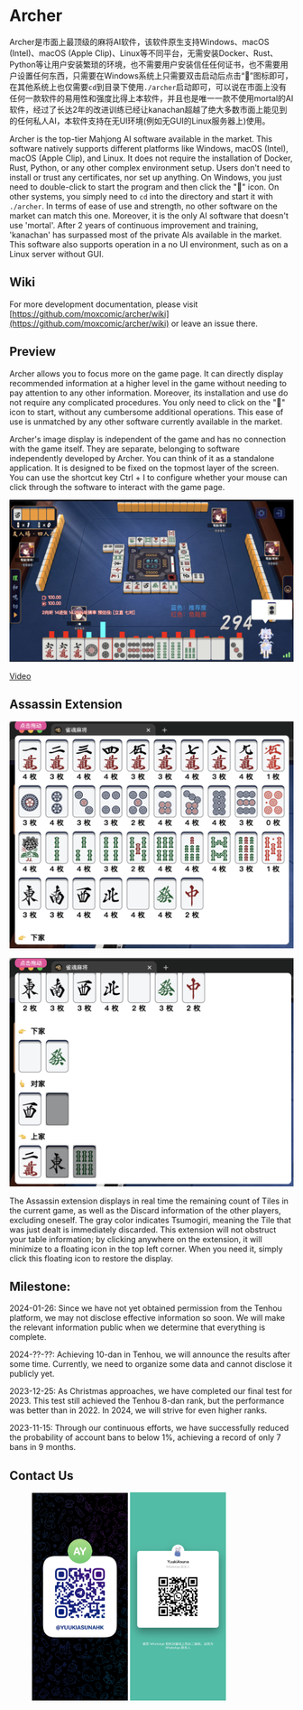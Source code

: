 # Archer

Archer是市面上最顶级的麻将AI软件，该软件原生支持Windows、macOS (Intel)、macOS (Apple Clip)、Linux等不同平台，无需安装Docker、Rust、Python等让用户安装繁琐的环境，也不需要用户安装信任任何证书，也不需要用户设置任何东西，只需要在Windows系统上只需要双击启动后点击“🚀”图标即可，在其他系统上也仅需要`cd`到目录下使用`./archer`启动即可，可以说在市面上没有任何一款软件的易用性和强度比得上本软件，并且也是唯一一款不使用mortal的AI软件，经过了长达2年的改进训练已经让kanachan超越了绝大多数市面上能见到的任何私人AI，本软件支持在无UI环境(例如无GUI的Linux服务器上)使用。

Archer is the top-tier Mahjong AI software available in the market. This software natively supports different platforms like Windows, macOS (Intel), macOS (Apple Clip), and Linux. It does not require the installation of Docker, Rust, Python, or any other complex environment setup. Users don't need to install or trust any certificates, nor set up anything. On Windows, you just need to double-click to start the program and then click the "🚀" icon. On other systems, you simply need to `cd` into the directory and start it with `./archer`. In terms of ease of use and strength, no other software on the market can match this one. Moreover, it is the only AI software that doesn't use 'mortal'. After 2 years of continuous improvement and training, 'kanachan' has surpassed most of the private AIs available in the market. This software also supports operation in a no UI environment, such as on a Linux server without GUI.

## Wiki

For more development documentation, please visit [https://github.com/moxcomic/archer/wiki](https://github.com/moxcomic/archer/wiki) or leave an issue there.

## Preview

Archer allows you to focus more on the game page. It can directly display recommended information at a higher level in the game without needing to pay attention to any other information. Moreover, its installation and use do not require any complicated procedures. You only need to click on the "🚀" icon to start, without any cumbersome additional operations. This ease of use is unmatched by any other software currently available in the market.

Archer's image display is independent of the game and has no connection with the game itself. They are separate, belonging to software independently developed by Archer. You can think of it as a standalone application. It is designed to be fixed on the topmost layer of the screen. You can use the shortcut key Ctrl + I to configure whether your mouse can click through the software to interact with the game page.

![Preview](./preview.png)

[Video](https://moxcomic.github.io/archer/)

## Assassin Extension

![Assassin](./assassin-01.png)

![Assassin](./assassin-02.png)

The Assassin extension displays in real time the remaining count of Tiles in the current game, as well as the Discard information of the other players, excluding oneself. The gray color indicates Tsumogiri, meaning the Tile that was just dealt is immediately discarded. This extension will not obstruct your table information; by clicking anywhere on the extension, it will minimize to a floating icon in the top left corner. When you need it, simply click this floating icon to restore the display.

## Milestone:

2024-01-26: Since we have not yet obtained permission from the Tenhou platform, we may not disclose effective information so soon. We will make the relevant information public when we determine that everything is complete.

2024-??-??: Achieving 10-dan in Tenhou, we will announce the results after some time. Currently, we need to organize some data and cannot disclose it publicly yet.

2023-12-25: As Christmas approaches, we have completed our final test for 2023. This test still achieved the Tenhou 8-dan rank, but the performance was better than in 2022. In 2024, we will strive for even higher ranks.

2023-11-15: Through our continuous efforts, we have successfully reduced the probability of account bans to below 1%, achieving a record of only 7 bans in 9 months.

## Contact Us

<figure class="two">
    <img src="./telegram.jpg" width=170>
    <img src="./whatsapp.jpg" width=170>
</figure>
